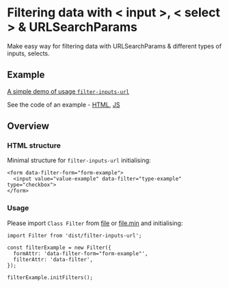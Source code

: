 # Filtering data with < input >, < select > & URLSearchParams

Make easy way for filtering data with URLSearchParams & different types of inputs, selects.

## Example

[A simple demo of usage `filter-inputs-url`](https://kassaila.github.io/filter-inputs-url/)

See the code of an example - [HTML](https://github.com/Kassaila/filter-inputs-url/blob/master/docs/index.html), [JS](https://github.com/Kassaila/filter-inputs-url/blob/master/examples/src/js/app.js)

## Overview

### HTML structure

Minimal structure for `filter-inputs-url` initialising:

```
<form data-filter-form="form-example">
  <input value="value-example" data-filter="type-example" type="checkbox">
</form>
```

### Usage

Please import `Class Filter` from [file](https://github.com/Kassaila/filter-inputs-url/blob/master/dist/filter-inputs-url.js) or [file.min](https://github.com/Kassaila/filter-inputs-url/blob/master/dist/filter-inputs-url.min.js) and initialising:

```
import Filter from 'dist/filter-inputs-url';

const filterExample = new Filter({
  formAttr: 'data-filter-form="form-example"',
  filterAttr: 'data-filter',
});

filterExample.initFilters();
```
